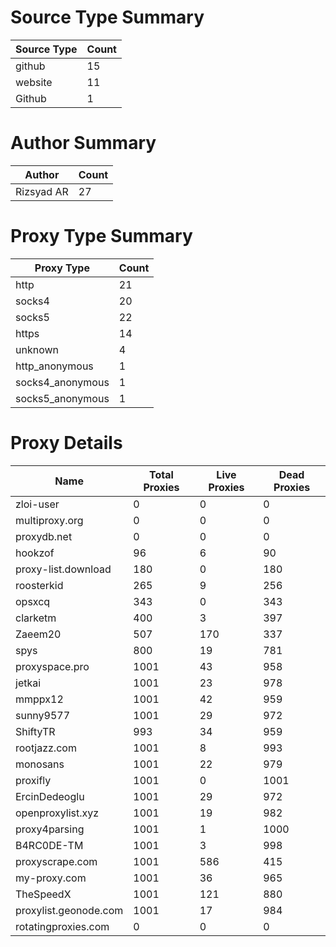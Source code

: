 # Source Type Summary

| Source Type | Count |
|-------------|-------|
| github | 15 |
| website | 11 |
| Github | 1 |


# Author Summary

| Author | Count |
|--------|-------|
| Rizsyad AR | 27 |


# Proxy Type Summary

| Proxy Type | Count |
|------------|-------|
| http | 21 |
| socks4 | 20 |
| socks5 | 22 |
| https | 14 |
| unknown | 4 |
| http_anonymous | 1 |
| socks4_anonymous | 1 |
| socks5_anonymous | 1 |


# Proxy Details

| Name | Total Proxies | Live Proxies | Dead Proxies |
|------|---------------|--------------|---------------|
| zloi-user | 0 | 0 | 0 |
| multiproxy.org | 0 | 0 | 0 |
| proxydb.net | 0 | 0 | 0 |
| hookzof | 96 | 6 | 90 |
| proxy-list.download | 180 | 0 | 180 |
| roosterkid | 265 | 9 | 256 |
| opsxcq | 343 | 0 | 343 |
| clarketm | 400 | 3 | 397 |
| Zaeem20 | 507 | 170 | 337 |
| spys | 800 | 19 | 781 |
| proxyspace.pro | 1001 | 43 | 958 |
| jetkai | 1001 | 23 | 978 |
| mmppx12 | 1001 | 42 | 959 |
| sunny9577 | 1001 | 29 | 972 |
| ShiftyTR | 993 | 34 | 959 |
| rootjazz.com | 1001 | 8 | 993 |
| monosans | 1001 | 22 | 979 |
| proxifly | 1001 | 0 | 1001 |
| ErcinDedeoglu | 1001 | 29 | 972 |
| openproxylist.xyz | 1001 | 19 | 982 |
| proxy4parsing | 1001 | 1 | 1000 |
| B4RC0DE-TM | 1001 | 3 | 998 |
| proxyscrape.com | 1001 | 586 | 415 |
| my-proxy.com | 1001 | 36 | 965 |
| TheSpeedX | 1001 | 121 | 880 |
| proxylist.geonode.com | 1001 | 17 | 984 |
| rotatingproxies.com | 0 | 0 | 0 |
